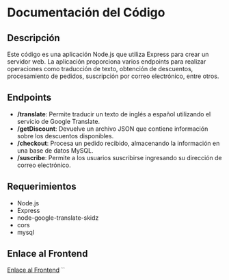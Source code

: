 # Documentación del Código

## Descripción
Este código es una aplicación Node.js que utiliza Express para crear un servidor web. La aplicación proporciona varios endpoints para realizar operaciones como traducción de texto, obtención de descuentos, procesamiento de pedidos, suscripción por correo electrónico, entre otros.

## Endpoints
- **/translate**: Permite traducir un texto de inglés a español utilizando el servicio de Google Translate.
- **/getDiscount**: Devuelve un archivo JSON que contiene información sobre los descuentos disponibles.
- **/checkout**: Procesa un pedido recibido, almacenando la información en una base de datos MySQL.
- **/suscribe**: Permite a los usuarios suscribirse ingresando su dirección de correo electrónico.

## Requerimientos
- Node.js
- Express
- node-google-translate-skidz
- cors
- mysql

## Enlace al Frontend
[Enlace al Frontend](https://ikaroyo.github.io/TF-Web-II-FrontEnd/index.html)
``

